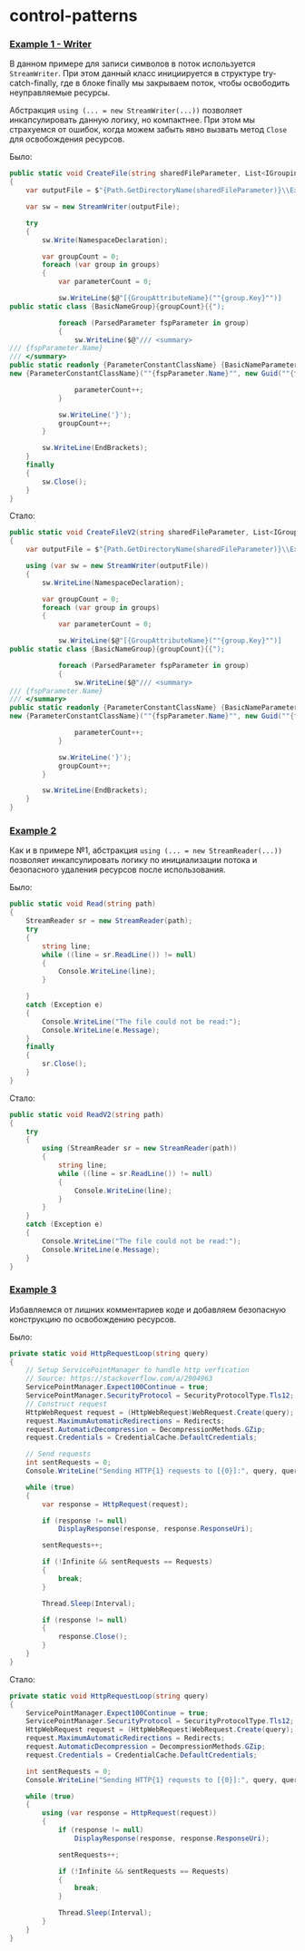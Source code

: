 # control-patterns

### [Example 1 - Writer](Example1/Writer.cs)

В данном примере для записи символов в поток используется `StreamWriter`. При этом данный класс инициируется в структуре try-catch-finally, где в блоке finally мы закрываем поток, чтобы освободить неуправляемые ресурсы. 

Абстракция `using (... = new StreamWriter(...))` позволяет инкапсулировать данную логику, но компактнее. При этом мы страхуемся от ошибок, когда можем забыть явно вызвать метод `Close` для освобождения ресурсов.

Было:
~~~C#
public static void CreateFile(string sharedFileParameter, List<IGrouping<string, ParsedParameter>> groups)
{
    var outputFile = $"{Path.GetDirectoryName(sharedFileParameter)}\\Exported_{DateTime.Now:yyyyMMdd}.cs";

    var sw = new StreamWriter(outputFile);

    try
    {
        sw.Write(NamespaceDeclaration);

        var groupCount = 0;
        foreach (var group in groups)
        {
            var parameterCount = 0;

            sw.WriteLine($@"[{GroupAttributeName}(""{group.Key}"")]
public static class {BasicNameGroup}{groupCount}{{");

            foreach (ParsedParameter fspParameter in group)
            {
                sw.WriteLine($@"/// <summary>
/// {fspParameter.Name}
/// </summary>
public static readonly {ParameterConstantClassName} {BasicNameParameter}{parameterCount} =
new {ParameterConstantClassName}(""{fspParameter.Name}"", new Guid(""{fspParameter.Guid}""));");

                parameterCount++;
            }

            sw.WriteLine('}');
            groupCount++;
        }

        sw.WriteLine(EndBrackets);
    }
    finally
    {
        sw.Close();
    }
}
~~~

Стало:
~~~C#
public static void CreateFileV2(string sharedFileParameter, List<IGrouping<string, ParsedParameter>> groups)
{
    var outputFile = $"{Path.GetDirectoryName(sharedFileParameter)}\\Exported_{DateTime.Now:yyyyMMdd}.cs";

    using (var sw = new StreamWriter(outputFile))
    {
        sw.WriteLine(NamespaceDeclaration);

        var groupCount = 0;
        foreach (var group in groups)
        {
            var parameterCount = 0;

            sw.WriteLine($@"[{GroupAttributeName}(""{group.Key}"")]
public static class {BasicNameGroup}{groupCount}{{");

            foreach (ParsedParameter fspParameter in group)
            {
                sw.WriteLine($@"/// <summary>
/// {fspParameter.Name}
/// </summary>
public static readonly {ParameterConstantClassName} {BasicNameParameter}{parameterCount} =
new {ParameterConstantClassName}(""{fspParameter.Name}"", new Guid(""{fspParameter.Guid}""));");

                parameterCount++;
            }

            sw.WriteLine('}');
            groupCount++;
        }

        sw.WriteLine(EndBrackets);
    }
}
~~~

### [Example 2](Example2/Reader.cs)

Как и в примере №1, абстракция `using (... = new StreamReader(...))` позволяет инкапсулировать логику по инициализации потока и безопасного удаления ресурсов после использования.

Было:
~~~C#
public static void Read(string path)
{
    StreamReader sr = new StreamReader(path);
    try
    {
        string line;
        while ((line = sr.ReadLine()) != null)
        {
            Console.WriteLine(line);
        }

    }
    catch (Exception e)
    {
        Console.WriteLine("The file could not be read:");
        Console.WriteLine(e.Message);
    }
    finally
    {
        sr.Close();
    }
}
~~~

Стало:
~~~C#
public static void ReadV2(string path)
{
    try
    {
        using (StreamReader sr = new StreamReader(path))
        {
            string line;
            while ((line = sr.ReadLine()) != null)
            {
                Console.WriteLine(line);
            }
        }
    }
    catch (Exception e)
    {
        Console.WriteLine("The file could not be read:");
        Console.WriteLine(e.Message);
    }
}
~~~

### [Example 3](Example3/Service.cs)

Избавляемся от лишних комментариев коде и добавляем безопасную конструкцию по освобождению ресурсов. 

Было:
~~~C#
private static void HttpRequestLoop(string query)
{
    // Setup ServicePointManager to handle http verfication
    // Source: https://stackoverflow.com/a/2904963
    ServicePointManager.Expect100Continue = true;
    ServicePointManager.SecurityProtocol = SecurityProtocolType.Tls12;
    // Construct request
    HttpWebRequest request = (HttpWebRequest)WebRequest.Create(query);
    request.MaximumAutomaticRedirections = Redirects;
    request.AutomaticDecompression = DecompressionMethods.GZip;
    request.Credentials = CredentialCache.DefaultCredentials;

    // Send requests
    int sentRequests = 0;
    Console.WriteLine("Sending HTTP{1} requests to [{0}]:", query, query.Contains("https://") ? "S" : "");

    while (true)
    {
        var response = HttpRequest(request);

        if (response != null)
            DisplayResponse(response, response.ResponseUri);

        sentRequests++;

        if (!Infinite && sentRequests == Requests)
        {
            break;
        }

        Thread.Sleep(Interval);

        if (response != null)
        {
            response.Close();
        }
    }
}
~~~

Стало:
~~~C#
private static void HttpRequestLoop(string query)
{
    ServicePointManager.Expect100Continue = true;
    ServicePointManager.SecurityProtocol = SecurityProtocolType.Tls12;
    HttpWebRequest request = (HttpWebRequest)WebRequest.Create(query);
    request.MaximumAutomaticRedirections = Redirects;
    request.AutomaticDecompression = DecompressionMethods.GZip;
    request.Credentials = CredentialCache.DefaultCredentials;

    int sentRequests = 0;
    Console.WriteLine("Sending HTTP{1} requests to [{0}]:", query, query.Contains("https://") ? "S" : "");

    while (true)
    {
        using (var response = HttpRequest(request))
        {
            if (response != null)
                DisplayResponse(response, response.ResponseUri);

            sentRequests++;

            if (!Infinite && sentRequests == Requests)
            {
                break;
            }

            Thread.Sleep(Interval);
        }
    }
}
~~~